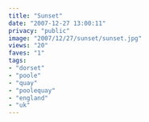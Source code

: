 ```yaml
---
title: "Sunset"
date: "2007-12-27 13:00:11"
privacy: "public"
image: "2007/12/27/sunset/sunset.jpg"
views: "20"
faves: "1"
tags:
- "dorset"
- "poole"
- "quay"
- "poolequay"
- "england"
- "uk"
---
```


